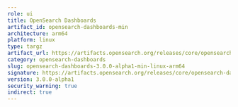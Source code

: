```yaml
---
role: ui
title: OpenSearch Dashboards
artifact_id: opensearch-dashboards-min
architecture: arm64
platform: linux
type: targz
artifact_url: https://artifacts.opensearch.org/releases/core/opensearch-dashboards/3.0.0-alpha1/opensearch-dashboards-min-3.0.0-alpha1-linux-arm64.tar.gz
category: opensearch-dashboards
slug: opensearch-dashboards-3.0.0-alpha1-min-linux-arm64
signature: https://artifacts.opensearch.org/releases/core/opensearch-dashboards/3.0.0-alpha1/opensearch-dashboards-min-3.0.0-alpha1-linux-arm64.tar.gz.sig
version: 3.0.0-alpha1
security_warning: true
indirect: true
---
```

